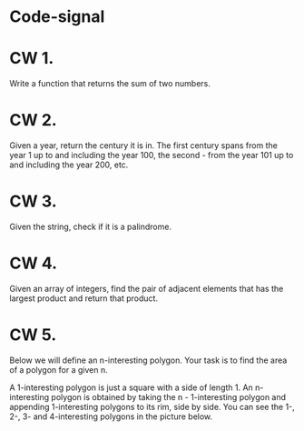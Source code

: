 # Code-signal

# CW 1.

Write a function that returns the sum of two numbers.

# CW 2.

Given a year, return the century it is in. The first century spans from the year 1 up to and including the year 100, the second - from the year 101 up to and including the year 200, etc.

# CW 3.

Given the string, check if it is a palindrome.

# CW 4.

Given an array of integers, find the pair of adjacent elements that has the largest product and return that product.

# CW 5.

Below we will define an n-interesting polygon. Your task is to find the area of a polygon for a given n.

A 1-interesting polygon is just a square with a side of length 1. An n-interesting polygon is obtained by taking the n - 1-interesting polygon and appending 1-interesting polygons to its rim, side by side. You can see the 1-, 2-, 3- and 4-interesting polygons in the picture below.
